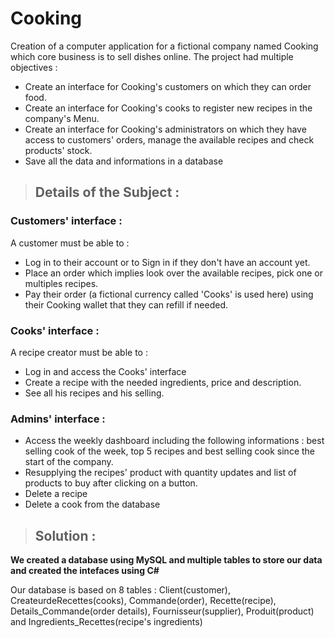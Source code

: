 # Cooking
Creation of a computer application for a fictional company named Cooking which core business is to sell dishes online. The project had multiple objectives :
- Create an interface for Cooking's customers on which they can order food.
- Create an interface for Cooking's cooks to register new recipes in the company's Menu.
- Create an interface for Cooking's administrators on which they have access to customers' orders, manage the available recipes and check products' stock.
- Save all the data and informations in a database 


> ## Details of the Subject :

### Customers' interface :
A customer must be able to :
- Log in to their account or to Sign in if they don't have an account yet.
- Place an order which implies look over the available recipes, pick one or multiples recipes.
- Pay their order (a fictional currency called 'Cooks' is used here) using their Cooking wallet that they can refill if needed.

### Cooks' interface :
A recipe creator must be able to :
- Log in and access the Cooks' interface
- Create a recipe with the needed ingredients, price and description.
- See all his recipes and his selling.

### Admins' interface :
- Access the weekly dashboard including the following informations : best selling cook of the week, top 5 recipes and best selling cook since the start of the company.
- Resupplying the recipes' product with quantity updates and list of products to buy after clicking on a button.
- Delete a recipe
- Delete a cook from the database

> ## Solution :
**We created a database using MySQL and multiple tables to store our data and created the intefaces using C#**

Our database is based on 8 tables : Client(customer), CreateurdeRecettes(cooks), Commande(order), Recette(recipe), Details_Commande(order details), Fournisseur(supplier), Produit(product) and Ingredients_Recettes(recipe's ingredients)
